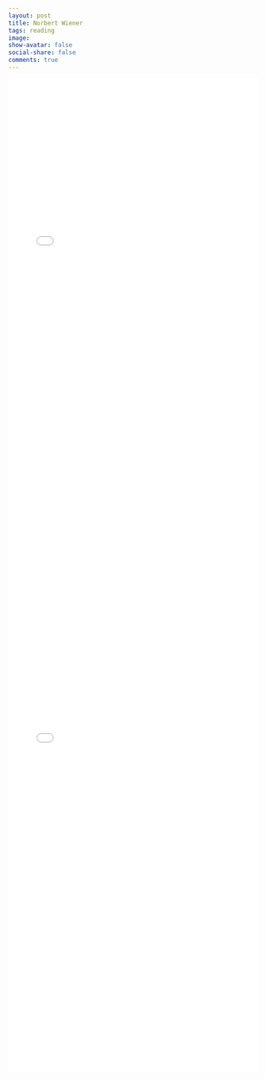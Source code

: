 ```yaml
---
layout: post
title: Norbert Wiener
tags: reading
image:
show-avatar: false
social-share: false
comments: true
---
```

<embed src="/assets/docs/Books/Cybernetics, or Control and Communication in the Animal and the Machine by Norbert Wiener.pdf" type="application/pdf" width="100%" height=1000>
<embed src="/assets/docs/Books/The Human Use of Human Beings by Norbert Wiener.pdf" type="application/pdf" width="100%" height=1000>

